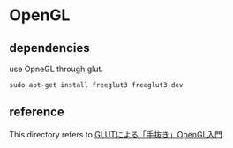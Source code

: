 # OpenGL
## dependencies
use OpneGL through glut.
```
sudo apt-get install freeglut3 freeglut3-dev
```
## reference
This directory refers to [GLUTによる「手抜き」OpenGL入門](http://www.wakayama-u.ac.jp/~tokoi/opengl/libglut.html).
